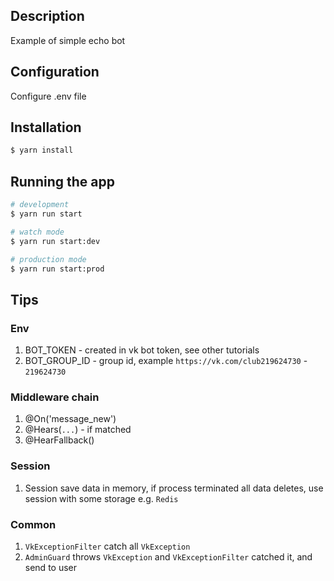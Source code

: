 ## Description

Example of simple echo bot

## Configuration

Configure .env file

## Installation

```bash
$ yarn install
```

## Running the app

```bash
# development
$ yarn run start

# watch mode
$ yarn run start:dev

# production mode
$ yarn run start:prod
```

## Tips

### Env

  1. BOT_TOKEN - created in vk bot token, see other tutorials
  2. BOT_GROUP_ID - group id, example `https://vk.com/club219624730` - `219624730`

### Middleware chain

  1. @On('message_new')
  2. @Hears(`...`) - if matched
  3. @HearFallback()

### Session

  1. Session save data in memory, if process terminated all data deletes, use session with some storage e.g. `Redis`

### Common

  1. `VkExceptionFilter` catch all `VkException`
  2. `AdminGuard` throws `VkException` and `VkExceptionFilter` catched it, and send to user
